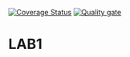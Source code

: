 [![Coverage Status](https://coveralls.io/repos/github/KIvan1/LAB1/badge.svg)](https://coveralls.io/github/KIvan1/LAB1)
[![Quality gate](https://sonarcloud.io/api/project_badges/quality_gate?project=KIvan1_LAB1)](https://sonarcloud.io/summary/new_code?id=KIvan1_LAB1)
# LAB1

